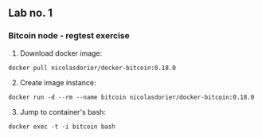 ## Lab no. 1
### Bitcoin node - regtest exercise

1. Download docker image:
```console 
docker pull nicolasdorier/docker-bitcoin:0.18.0
```

2. Create image instance: 
```console 
docker run -d --rm --name bitcoin nicolasdorier/docker-bitcoin:0.18.0
```

3. Jump to container's bash:
```console 
docker exec -t -i bitcoin bash
```





